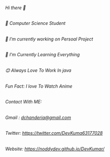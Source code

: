 ###### Hi there 👋
###### 🌱 Computer Science Student
###### 🔭 I’m currently working on Persoal Project
###### 🌱 I'm Currently Learning Everything
###### 😊 Always Love To Work In java
###### Fun Fact: I love To Watch Anime

###### Contact With ME:
###### Gmail : dchanderia@gmail.com
###### Twitter: https://twitter.com/DevKuma63177028
###### Website: https://noddydev.github.io/DevKumar/
